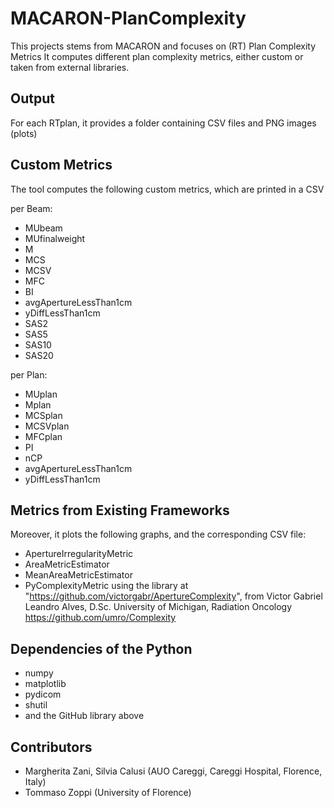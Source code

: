 # MACARON-PlanComplexity
This projects stems from MACARON and focuses on (RT) Plan Complexity Metrics
It computes different plan complexity metrics, either custom or taken from external libraries. 

## Output
For each RTplan, it provides a folder containing CSV files and PNG images (plots)

## Custom Metrics

The tool computes the following custom metrics, which are printed in a CSV

per Beam:
- MUbeam
- MUfinalweight
- M
- MCS
- MCSV
- MFC
- BI
- avgApertureLessThan1cm
- yDiffLessThan1cm
- SAS2
- SAS5
- SAS10
- SAS20

per Plan:
- MUplan
- Mplan
- MCSplan
- MCSVplan
- MFCplan
- PI
- nCP
- avgApertureLessThan1cm
- yDiffLessThan1cm

## Metrics from Existing Frameworks

Moreover, it plots the following graphs, and the corresponding CSV file:
- ApertureIrregularityMetric
- AreaMetricEstimator
- MeanAreaMetricEstimator
- PyComplexityMetric
using the library at "https://github.com/victorgabr/ApertureComplexity", from
Victor Gabriel Leandro Alves, D.Sc.
University of Michigan, Radiation Oncology https://github.com/umro/Complexity

## Dependencies of the Python
- numpy
- matplotlib
- pydicom
- shutil
- and the GitHub library above

## Contributors
- Margherita Zani, Silvia Calusi (AUO Careggi, Careggi Hospital, Florence, Italy)
- Tommaso Zoppi (University of Florence)
